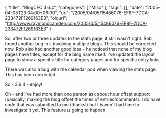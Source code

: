 {
	"title": "BlogCFC 3.6.4",
	"categories": [
		"Misc"
	],
	"tags": [],
	"date": "2005-04-05T23:04:00+06:00",
	"url": "/2005/04/05/15486076-EF8F-7DCA-233472F1269163E3",
	"oldurl": "http://www.raymondcamden.com/2005/4/5/15486076-EF8F-7DCA-233472F1269163E3"
}

So, after two or three updates to the stats page, it still wasn't right. Rob found another bug in it involving multiple blogs. This should be corrected now. Rob also had another good idea - he noticed that none of my blog pages have titles, except for the blog name itself. I've updated the layout page to show a specific title for category pages and for specific entry links.

There was also a bug with the calendar pod when viewing the stats page. This has been corrected.

So - 3.6.4 - enjoy!

Oh - and I've had more than one person ask about hour offset support (basically, making the blog offset the times of entries/comments). I do have code that was submitted to me (thanks!) but I haven't had time to investigate it yet. This feature <i>is</i> going to happen.